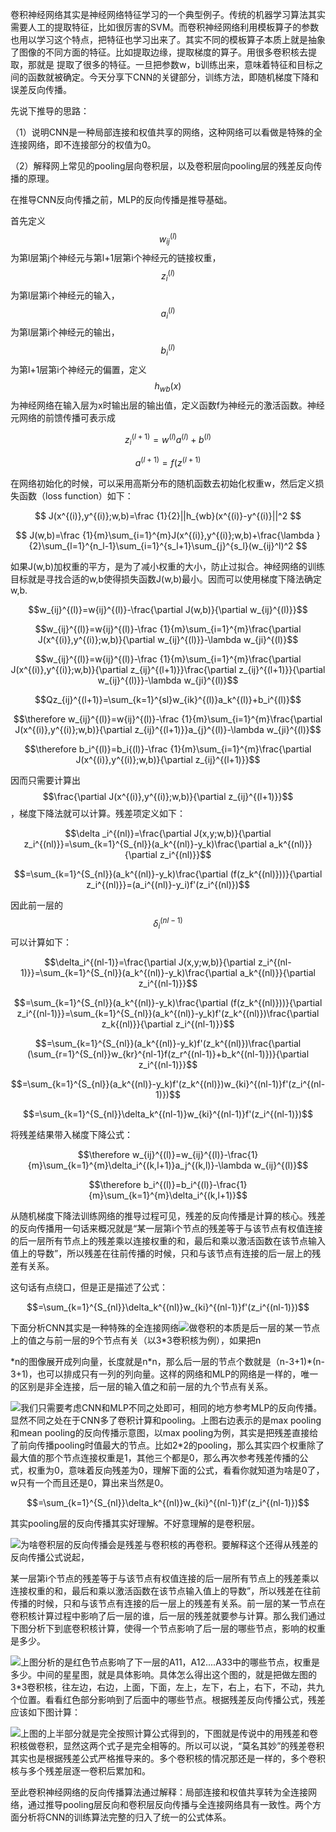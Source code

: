 卷积神经网络其实是神经网络特征学习的一个典型例子。传统的机器学习算法其实需要人工的提取特征，比如很厉害的SVM。而卷积神经网络利用模板算子的参数也用以学习这个特点，把特征也学习出来了。其实不同的模板算子本质上就是抽象了图像的不同方面的特征。比如提取边缘，提取梯度的算子。用很多卷积核去提取，那就是 提取了很多的特征。一旦把参数w，b训练出来，意味着特征和目标之间的函数就被确定。今天分享下CNN的关键部分，训练方法，即随机梯度下降和误差反向传播。

先说下推导的思路：

（1）说明CNN是一种局部连接和权值共享的网络，这种网络可以看做是特殊的全连接网络，即不连接部分的权值为0。

（2）解释网上常见的pooling层向卷积层，以及卷积层向pooling层的残差反向传播的原理。

在推导CNN反向传播之前，MLP的反向传播是推导基础。

首先定义$$w_{ij}^{(l)}$$为第l层第j个神经元与第l+1层第i个神经元的链接权重，$$z_i^{(l)}$$为第l层第i个神经元的输入，$$a_i^{(l)}$$为第l层第i个神经元的输出，$$b_i^{(l)}$$为第l+1层第i个神经元的偏置，定义$$h_{wb}(x)$$为神经网络在输入层为x时输出层的输出值，定义函数f为神经元的激活函数。神经元网络的前馈传播可表示成


$$
z_i^{(l+1)}=w^{(l)}a^{(l)}+b^{(l)}
$$



$$
a^{(l+1)}=f(z^{(l+1)}
$$


在网络初始化的时候，可以采用高斯分布的随机函数去初始化权重w，然后定义损失函数（loss function）如下：


$$
J(x^{(i)},y^{(i)};w,b)=\frac {1}{2}||h_{wb}(x^{(i)}-y^{(i)}||^2
$$



$$
J(w,b)=\frac {1}{m}\sum_{i=1}^{m}J(x^{(i)},y^{(i)};w,b)+\frac{\lambda }{2}\sum_{l=1}^{n_l-1}\sum_{i=1}^{s_l+1}\sum_{j}^{s_l}(w_{ij}^l)^2
$$


如果J\(w,b\)加权重的平方，是为了减小权重的大小，防止过拟合。神经网络的训练目标就是寻找合适的w,b使得损失函数J\(w,b\)最小。因而可以使用梯度下降法确定w,b.

$$w_{ij}^{(l)}=w{ij}^{(l)}-\frac{\partial J(w,b)}{\partial w_{ij}^{(l)}}$$

$$w_{ij}^{(l)}=w{ij}^{(l)}-\frac {1}{m}\sum_{i=1}^{m}\frac{\partial J(x^{(i)},y^{(i)};w,b)}{\partial w_{ij}^{(l)}}-\lambda w_{ji}^{(l)}$$

$$w_{ij}^{(l)}=w{ij}^{(l)}-\frac {1}{m}\sum_{i=1}^{m}\frac{\partial J(x^{(i)},y^{(i)};w,b)}{\partial z_{ij}^{(l+1)}}\frac{\partial z_{ij}^{(l+1)}}{\partial w_{ij}^{(l)}}-\lambda w_{ji}^{(l)}$$

$$Qz_{ij}^{(l+1)}=\sum_{k=1}^{sl}w_{ik}^{(l)}a_k^{(l)}+b_i^{(l)}$$

$$\therefore w_{ij}^{(l)}=w{ij}^{(l)}-\frac {1}{m}\sum_{i=1}^{m}\frac{\partial J(x^{(i)},y^{(i)};w,b)}{\partial z_{ij}^{(l+1)}}a_{j}^{(l)}-\lambda w_{ji}^{(l)}$$

$$\therefore b_i^{(l)}=b_i{(l)}-\frac {1}{m}\sum_{i=1}^{m}\frac{\partial J(x^{(i)},y^{(i)};w,b)}{\partial z_{ij}^{(l+1)}}$$

因而只需要计算出$$\frac{\partial J(x^{(i)},y^{(i)};w,b)}{\partial z_{ij}^{(l+1)}}$$，梯度下降法就可以计算。残差项定义如下：

$$\delta _i^{(nl)}=\frac{\partial J(x,y;w,b)}{\partial z_i^{(nl)}}=\sum_{k=1}^{S_{nl}}(a_k^{(nl)}-y_k)\frac{\partial a_k^{(nl)}}{\partial z_i^{(nl)}}$$

$$=\sum_{k=1}^{S_{nl}}(a_k^{(nl)}-y_k)\frac{\partial (f(z_k^{(nl)}))}{\partial z_i^{(nl)}}=(a_i^{(nl)}-y_i)f'(z_i^{(nl)})$$

因此前一层的$$\delta_i^{(nl-1)}$$可以计算如下：

$$\delta_i^{(nl-1)}=\frac{\partial J(x,y;w,b)}{\partial z_i^{(nl-1)}}=\sum_{k=1}^{S_{nl}}(a_k^{(nl)}-y_k)\frac{\partial a_k^{(nl)}}{\partial z_i^{(nl-1)}}$$

$$=\sum_{k=1}^{S_{nl}}(a_k^{(nl)}-y_k)\frac{\partial (f(z_k^{(nl)}))}{\partial z_i^{(nl-1)}}=\sum_{k=1}^{S_{nl}}(a_k^{(nl)}-y_k)f'(z_k^{(nl)})\frac{\partial z_k{(nl)}}{\partial z_i^{(nl-1)}}$$

$$=\sum_{k=1}^{S_{nl}}(a_k^{(nl)}-y_k)f'(z_k^{(nl)})\frac{\partial (\sum_{r=1}^{S_{nl}}w_{kr}^{nl-1}f(z_r^{(nl-1)}+b_k^{(nl-1)})}{\partial z_i^{(nl-1)}}$$

$$=\sum_{k=1}^{S_{nl}}(a_k^{(nl)}-y_k)f'(z_k^{(nl)})w_{ki}^{(nl-1)}f'(z_i^{(nl-1)})$$

$$=\sum_{k=1}^{S_{nl}}\delta_k^{(nl-1)}w_{ki}^{(nl-1)}f'(z_i^{(nl-1)})$$

将残差结果带入梯度下降公式：

$$\therefore w_{ij}^{(l)}=w_{ij}^{(l)}-\frac{1}{m}\sum_{k=1}^{m}\delta_i^{(k,l+1)}a_j^{(k,l)}-\lambda w_{ij}^{(l)}$$

$$\therefore b_i^{(l)}=b_i^{(l)}-\frac{1}{m}\sum_{k=1}^{m}\delta_i^{(k,l+1)}$$



从随机梯度下降法训练网络的推导过程可见，残差的反向传播是计算的核心。残差的反向传播用一句话来概况就是“某一层第i个节点的残差等于与该节点有权值连接的后一层所有节点上的残差乘以连接权重的和，最后和乘以激活函数在该节点输入值上的导数”，所以残差在往前传播的时候，只和与该节点有连接的后一层上的残差有关系。

这句话有点绕口，但是正是描述了公式：

$$=\sum_{k=1}^{S_{nl}}\delta_k^{(nl)}w_{ki}^{(nl-1)}f'(z_i^{(nl-1)})$$

下面分析CNN其实是一种特殊的全连接网络![](0111.png)做卷积的本质是后一层的某一节点上的值之与前一层的9个节点有关（以3\*3卷积核为例），如果把n

\*n的图像展开成列向量，长度就是n\*n，那么后一层的节点个数就是（n-3+1\)\*\(n-3+1\)，也可以排成只有一列的列向量。这样的网络和MLP的网络是一样的，唯一的区别是非全连接，后一层的输入值之和前一层的九个节点有关系。

![](500_AI/attachments/images/bp/weqrqwrcqwerqwer.png)我们只需要考虑CNN和MLP不同之处即可，相同的地方参考MLP的反向传播。显然不同之处在于CNN多了卷积计算和pooling。上图右边表示的是max pooling和mean pooling的反向传播示意图，以max pooling为例，其实是把残差直接给了前向传播pooling时值最大的节点。比如2\*2的pooling，那么其实四个权重除了最大值的那个节点连接权重是1，其他三个都是0，那么再次参考残差传播的公式，权重为0，意味着反向残差为0，理解下面的公式，看看你就知道为啥是0了，w只有一个而且还是0，算出来当然是0。

$$=\sum_{k=1}^{S_{nl}}\delta_k^{(nl)}w_{ki}^{(nl-1)}f'(z_i^{(nl-1)})$$

其实pooling层的反向传播其实好理解。不好意理解的是卷积层。

![](qwerqwreqerqer.png)为啥卷积层的反向传播会是残差与卷积核的再卷积。要解释这个还得从残差的反向传播公式说起，

某一层第i个节点的残差等于与该节点有权值连接的后一层所有节点上的残差乘以连接权重的和，最后和乘以激活函数在该节点输入值上的导数”，所以残差在往前传播的时候，只和与该节点有连接的后一层上的残差有关系。前一层的某一节点在卷积核计算过程中影响了后一层的谁，后一层的残差就要参与计算。那么我们通过下图分析下到底卷积核计算，使得一个节点影响了后一层的哪些节点，影响的权重是多少。

![](qewrqwreqrwerqwer.png)上图分析的是红色节点影响了下一层的A11，A12....A33中的哪些节点，权重是多少。中间的星星图，就是具体影响。具体怎么得出这个图的，就是把做左图的3\*3卷积核，往左边，右边，上面，下面，左上，左下，右上，右下，不动，共九个位置。看看红色部分影响到了后面中的哪些节点。根据残差反向传播公式，残差应该如下图计算：

![](weqrqwrcqqwerqwrcwerqwer.png)上图的上半部分就是完全按照计算公式得到的，下图就是传说中的用残差和卷积核做卷积，显然这两个式子是完全相等的。所以可以说，“莫名其妙”的残差卷积其实也是根据残差公式严格推导来的。多个卷积核的情况那还是一样的，多个卷积核与多个残差层逐一卷积后累加和。

至此卷积神经网络的反向传播算法通过解释：局部连接和权值共享转为全连接网络，通过推导pooling层反向和卷积层反向传播与全连接网络具有一致性。两个方面分析将CNN的训练算法完整的归入了统一的公式体系。

